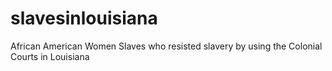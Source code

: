 # slavesinlouisiana
African American Women Slaves who resisted slavery by using the Colonial Courts in Louisiana
